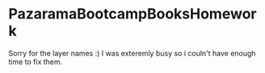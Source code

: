 # PazaramaBootcampBooksHomework
  Sorry for the layer names :) I was exteremly busy so i couln't have enough time to fix them. 
